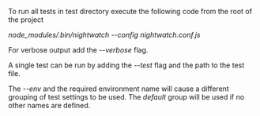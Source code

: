 To run all tests in test directory execute the following code from the root of the project

*node_modules/.bin/nightwatch --config nightwatch.conf.js*

For verbose output add the *--verbose* flag.

A single test can be run by adding the *--test* flag and the path to the test file.

The *--env* and the required environment name will cause a different grouping of test settings to be used. The *default* group will be used if no other names are defined. 